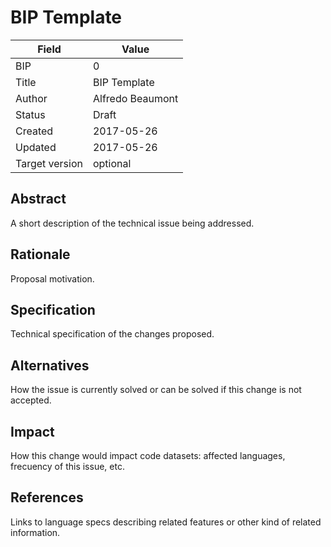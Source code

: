 # BIP Template

| Field | Value |
| --- | --- |
| BIP | 0 |
| Title | BIP Template |
| Author | Alfredo Beaumont |
| Status | Draft |
| Created | 2017-05-26 |
| Updated | 2017-05-26 |
| Target version | optional |

## Abstract

A short description of the technical issue being addressed.

## Rationale

Proposal motivation.

## Specification

Technical specification of the changes proposed.

## Alternatives

How the issue is currently solved or can be solved if this change is not accepted.

## Impact

How this change would impact code datasets: affected languages, frecuency of this issue, etc.

## References

Links to language specs describing related features or other kind of related information.
